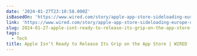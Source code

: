 ```yaml
---
date: '2024-01-27T23:10:58.000Z'
isBasedOn: 'https://www.wired.com/story/apple-app-store-sideloading-europe-dma/'
link: 'https://www.wired.com/story/apple-app-store-sideloading-europe-dma/'
slug: 2024-01-27-apple-isnt-ready-to-release-its-grip-on-the-app-store-or-wired
tags:
  - Tech
title: Apple Isn’t Ready to Release Its Grip on the App Store | WIRED
---
```


